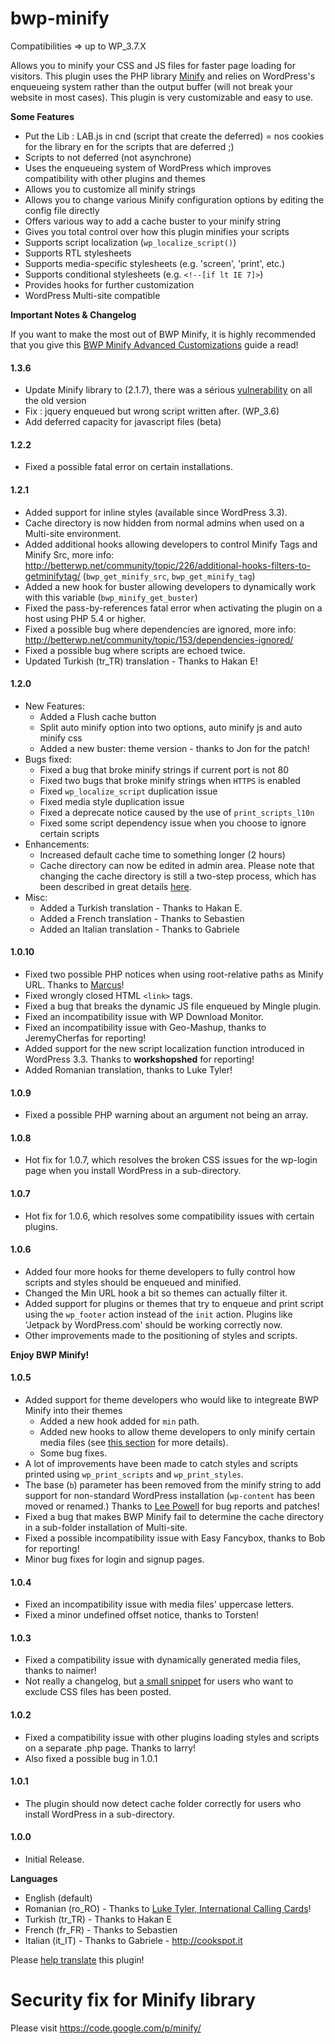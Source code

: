 bwp-minify
==========

<p>Compatibilities => up to WP_3.7.X</p>

<div class="block-content"><p>Allows you to minify your CSS and JS files for faster page loading for visitors. This plugin uses the PHP library <a href="http://code.google.com/p/minify/" rel="nofollow">Minify</a> and relies on WordPress's enqueueing system rather than the output buffer (will not break your website in most cases). This plugin is very customizable and easy to use.</p>

<p><strong>Some Features</strong></p>

<ul>
<li>Put the Lib : LAB.js in cnd (script that create the deferred) = nos cookies for the library en for the scripts that are deferred ;)</li>
<li>Scripts to not deferred (not asynchrone)</li>
<li>Uses the enqueueing system of WordPress which improves compatibility with other plugins and themes</li>
<li>Allows you to customize all minify strings</li>
<li>Allows you to change various Minify configuration options by editing the config file directly</li>
<li>Offers various way to add a cache buster to your minify string</li>
<li>Gives you total control over how this plugin minifies your scripts</li>
<li>Supports script localization (<code>wp_localize_script()</code>)</li>
<li>Supports RTL stylesheets</li>
<li>Supports media-specific stylesheets (e.g. 'screen', 'print', etc.)</li>
<li>Supports conditional stylesheets (e.g. <code>&lt;!--[if lt IE 7]&gt;</code>)</li>
<li>Provides hooks for further customization</li>
<li>WordPress Multi-site compatible</li>
</ul>




<p><strong>Important Notes & Changelog</strong></p>

<p>If you want to make the most out of BWP Minify, it is highly recommended that you give this <a href="http://betterwp.net/wordpress-plugins/bwp-minify/#advanced_customization" rel="nofollow">BWP Minify Advanced Customizations</a> guide a read!</p>

<h4>1.3.6</h4>

<ul>
<li>Update Minify library to (2.1.7), there was a sérious <a href="https://groups.google.com/forum/#!msg/minify/cpN-ncKPFZE/kwYVpLMkfDwJ">vulnerability</a> on all the old version</li>
<li>Fix : jquery enqueued but wrong script written after. (WP_3.6)</li>
<li>Add deferred capacity for javascript files (beta)</li>
</ul>

<h4>1.2.2</h4>

<ul>
<li>Fixed a possible fatal error on certain installations.</li>
</ul>

<h4>1.2.1</h4>

<ul>
<li>Added support for inline styles (available since WordPress 3.3).</li>
<li>Cache directory is now hidden from normal admins when used on a Multi-site environment.</li>
<li>Added additional hooks allowing developers to control Minify Tags and Minify Src, more info:  <a href="http://betterwp.net/community/topic/226/additional-hooks-filters-to-getminifytag/" rel="nofollow">http://betterwp.net/community/topic/226/additional-hooks-filters-to-getminifytag/</a> (<code>bwp_get_minify_src</code>, <code>bwp_get_minify_tag</code>)</li>
<li>Added a new hook for buster allowing developers to dynamically work with this variable (<code>bwp_minify_get_buster</code>)</li>
<li>Fixed the pass-by-references fatal error when activating the plugin on a host using PHP 5.4 or higher.</li>
<li>Fixed a possible bug where dependencies are ignored, more info: <a href="http://betterwp.net/community/topic/153/dependencies-ignored/" rel="nofollow">http://betterwp.net/community/topic/153/dependencies-ignored/</a></li>
<li>Fixed a possible bug where scripts are echoed twice.</li>
<li>Updated Turkish (tr_TR) translation - Thanks to Hakan E!</li>
</ul>

<h4>1.2.0</h4>

<ul>
<li>New Features:

<ul>
<li>Added a Flush cache button</li>
<li>Split auto minify option into two options, auto minify js and auto minify css</li>
<li>Added a new buster: theme version - thanks to Jon for the patch!</li>
</ul></li>
<li>Bugs fixed:

<ul>
<li>Fixed a bug that broke minify strings if current port is not 80</li>
<li>Fixed two bugs that broke minify strings when <code>HTTPS</code> is enabled</li>
<li>Fixed <code>wp_localize_script</code> duplication issue</li>
<li>Fixed media style duplication issue</li>
<li>Fixed a deprecate notice caused by the use of <code>print_scripts_l10n</code></li>
<li>Fixed some script dependency issue when you choose to ignore certain scripts</li>
</ul></li>
<li>Enhancements:

<ul>
<li>Increased default cache time to something longer (2 hours)</li>
<li>Cache directory can now be edited in admin area. Please note that changing the cache directory is still a two-step process, which has been described in great details <a href="http://betterwp.net/wordpress-plugins/bwp-minify/#cache_directory" rel="nofollow">here</a>.</li>
</ul></li>
<li>Misc:

<ul>
<li>Added a Turkish translation - Thanks to Hakan E.</li>
<li>Added a French translation - Thanks to Sebastien</li>
<li>Added an Italian translation - Thanks to Gabriele</li>
</ul></li>
</ul>

<h4>1.0.10</h4>

<ul>
<li>Fixed two possible PHP notices when using root-relative paths as Minify URL. Thanks to <a href="http://marcuspope.com/" rel="nofollow">Marcus</a>!</li>
<li>Fixed wrongly closed HTML <code>&lt;link&gt;</code> tags.</li>
<li>Fixed a bug that breaks the dynamic JS file enqueued by Mingle plugin.</li>
<li>Fixed an incompatibility issue with WP Download Monitor.</li>
<li>Fixed an incompatibility issue with Geo-Mashup, thanks to JeremyCherfas for reporting!</li>
<li>Added support for the new script localization function introduced in WordPress 3.3. Thanks to <strong>workshopshed</strong> for reporting!</li>
<li>Added Romanian translation, thanks to Luke Tyler!</li>
</ul>

<h4>1.0.9</h4>

<ul>
<li>Fixed a possible PHP warning about an argument not being an array.</li>
</ul>

<h4>1.0.8</h4>

<ul>
<li>Hot fix for 1.0.7, which resolves the broken CSS issues for the wp-login page when you install WordPress in a sub-directory.</li>
</ul>

<h4>1.0.7</h4>

<ul>
<li>Hot fix for 1.0.6, which resolves some compatibility issues with certain plugins.</li>
</ul>

<h4>1.0.6</h4>

<ul>
<li>Added four more hooks for theme developers to fully control how scripts and styles should be enqueued and minified.</li>
<li>Changed the Min URL hook a bit so themes can actually filter it.</li>
<li>Added support for plugins or themes that try to enqueue and print script using the <code>wp_footer</code> action instead of the <code>init</code> action. Plugins like 'Jetpack by WordPress.com' should be working correctly now.</li>
<li>Other improvements made to the positioning of styles and scripts.</li>
</ul>

<p><strong>Enjoy BWP Minify!</strong></p>

<h4>1.0.5</h4>

<ul>
<li>Added support for theme developers who would like to integreate BWP Minify into their themes 

<ul>
<li>Added a new hook added for <code>min</code> path.</li>
<li>Added new hooks to allow theme developers to only minify certain media files (see <a href="http://betterwp.net/wordpress-plugins/bwp-minify/#allowed-handles" rel="nofollow">this section</a> for more details).</li>
<li>Some bug fixes.</li>
</ul></li>
<li>A lot of improvements have been made to catch styles and scripts printed using <code>wp_print_scripts</code> and <code>wp_print_styles</code>.</li>
<li>The base (<code>b</code>) parameter has been removed from the minify string to add support for non-standard WordPress installation (<code>wp-content</code> has been moved or renamed.) Thanks to <a href="http://twitter.com/leepowell" rel="nofollow">Lee Powell</a> for bug reports and patches!</li>
<li>Fixed a bug that makes BWP Minify fail to determine the cache directory in a sub-folder installation of Multi-site.</li>
<li>Fixed a possible incompatibility issue with Easy Fancybox, thanks to Bob for reporting!</li>
<li>Minor bug fixes for login and signup pages.</li>
</ul>

<h4>1.0.4</h4>

<ul>
<li>Fixed an incompatibility issue with media files' uppercase letters.</li>
<li>Fixed a minor undefined offset notice, thanks to Torsten!</li>
</ul>

<h4>1.0.3</h4>

<ul>
<li>Fixed a compatibility issue with dynamically generated media files, thanks to naimer!</li>
<li>Not really a changelog, but <a href="http://betterwp.net/wordpress-plugins/bwp-minify/#positioning-your-scripts" rel="nofollow">a small snippet</a> for users who want to exclude CSS files has been posted.</li>
</ul>

<h4>1.0.2</h4>

<ul>
<li>Fixed a compatibility issue with other plugins loading styles and scripts on a separate .php page. Thanks to larry!</li>
<li>Also fixed a possible bug in 1.0.1</li>
</ul>

<h4>1.0.1</h4>

<ul>
<li>The plugin should now detect cache folder correctly for users who install WordPress in a sub-directory.</li>
</ul>

<h4>1.0.0</h4>

<ul>
<li>Initial Release.</li>
</ul>



<p><strong>Languages</strong></p>

<ul>
<li>English (default)</li>
<li>Romanian (ro_RO) - Thanks to <a href="www.enjoyprepaid.com" rel="nofollow">Luke Tyler, International Calling Cards</a>!</li>
<li>Turkish (tr_TR) - Thanks to Hakan E</li>
<li>French (fr_FR) - Thanks to Sebastien </li>
<li>Italian (it_IT) - Thanks to Gabriele - <a href="http://cookspot.it" rel="nofollow">http://cookspot.it</a></li>
</ul>

<p>Please <a href="http://betterwp.net/wordpress-tips/create-pot-file-using-poedit/" rel="nofollow">help translate</a> this plugin!</p>



Security fix for Minify library 
============

Please visit https://code.google.com/p/minify/



